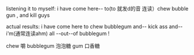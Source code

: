 

listening it to myself:
i have come here-- to(to 就发d的音 连读）chew bubble gun ,  and kill guys


actual results:
i have come here to chew bubblegum and-- kick ass and-- i'm(通常连读ahm) all --out--of bubblegum !

chew  嚼
bubblegum 泡泡糖
gum 口香糖
